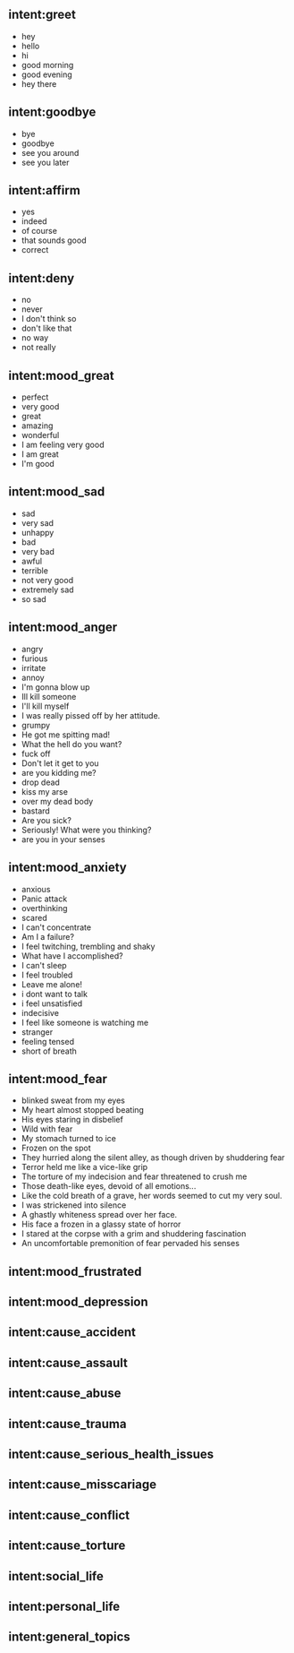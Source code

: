## intent:greet
- hey
- hello
- hi
- good morning
- good evening
- hey there

## intent:goodbye
- bye
- goodbye
- see you around
- see you later

## intent:affirm
- yes
- indeed
- of course
- that sounds good
- correct

## intent:deny
- no
- never
- I don't think so
- don't like that
- no way
- not really

## intent:mood_great
- perfect
- very good
- great
- amazing
- wonderful
- I am feeling very good
- I am great
- I'm good

## intent:mood_sad
- sad
- very sad
- unhappy
- bad
- very bad
- awful
- terrible
- not very good
- extremely sad
- so sad

## intent:mood_anger
- angry
- furious
- irritate
- annoy
- I'm gonna blow up
- Ill kill someone
- I'll kill myself
- I was really pissed off by her attitude.
- grumpy
- He got me spitting mad!
- What the hell do you want?
- fuck off
- Don't let it get to you
- are you kidding me?
- drop dead
- kiss my arse
- over my dead body
- bastard
- Are you sick?
- Seriously! What were you thinking?
- are you in your senses

## intent:mood_anxiety
- anxious
- Panic attack
- overthinking
- scared
- I can't concentrate
- Am I a failure?
- I feel twitching, trembling and shaky
- What have I accomplished?
- I can't sleep
- I feel troubled
- Leave me alone!
- i dont want to talk
- i feel unsatisfied
- indecisive
- I feel like someone is watching me
- stranger
- feeling tensed
- short of breath

## intent:mood_fear
- blinked sweat from my eyes
- My heart almost stopped beating
- His eyes staring in disbelief
- Wild with fear
- My stomach turned to ice
- Frozen on the spot
- They hurried along the silent alley, as though driven by shuddering fear
- Terror held me like a vice-like grip
- The torture of my indecision and fear threatened to crush me
- Those death-like eyes, devoid of all emotions...
- Like the cold breath of a grave, her words seemed to cut my very soul.
- I was strickened into silence
- A ghastly whiteness spread over her face.
- His face a frozen in a glassy state of horror
- I stared at the corpse with a grim and shuddering fascination
- An uncomfortable premonition of fear pervaded his senses

## intent:mood_frustrated

## intent:mood_depression

## intent:cause_accident

## intent:cause_assault

## intent:cause_abuse

## intent:cause_trauma

## intent:cause_serious_health_issues

## intent:cause_misscariage

## intent:cause_conflict

## intent:cause_torture

## intent:social_life

## intent:personal_life

## intent:general_topics